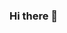 ### Hi there 👋

<!--
Welcome to my page!
I'm **Sumit**, student from 🇮🇳Odisha,India pursuing B.Tech in CSE from KIIT.


- 🔭 I’m currently working on Full Stack Web Development
- 🌱 I’m currently learning Front-End Development
- 📫 How to reach me: **sumitsahoof5@gmail.com**

-->

